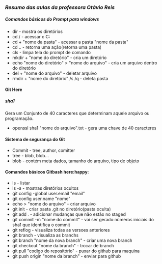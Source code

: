 ### *Resumo das aulas da professora Otávio Reis*

##### Comandos básicos do Prompt para windows

- dir - mostra os diretórios
- cd / - acessar o C:
- cd + "nome da pasta" - acessar a pasta "nome da pasta"
- cd .. - retorna uma ação(retorna uma pasta)
- cls - limpa tela do prompt de comando
- mkdir + "nome do diretório" - cria um diretório
- echo "nome do diretório" > "nome do arquivo" - cria um arquivo dentro do diretório
-  del + "nome do arquivo" - deletar arquivo
- rmdir + "nome do diretório" /s /q - deleta pasta



#### Git Here

##### sha1

Gera um Conjunto de 40 caracteres que determinam aquele arquivo ou programação.

- openssl sha1 "nome do arquivo".txt - gera uma chave de 40 caracteres

#### Sistema de segurança do Git

- Commit - tree, author, comitter
- tree - blob, blob...
- blob - contém meta dados, tamanho do arquivo, tipo de objeto

#### Comandos básicos Gitbash here:happy:

- ls - listar
- ls -a - mostras diretórios ocultos
- git config -global user.email "email"
- git config user.name "nome"
- echo > "nome do arquivo" - criar arquivo
- git init - criar pasta .git no diretório(pasta oculta)
- git add . - adicionar mudanças que não estão no staged
- git commit -m "nome do commit" - vai ser gerado números iniciais do sha1 que identifica o commit
- git reflog - visualiza todas as versoes anteriores
- git branch - visualiza as branchs
- git branch "nome da nova branch" - criar uma nova branch
- git checkout "nome da branch" - trocar de branch
- git pull "codigo do repositório" - puxar do github para maquina
- git push origin "nome da branch" - enviar para github
